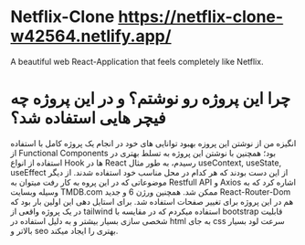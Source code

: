 # Netflix-Clone https://netflix-clone-w42564.netlify.app/

A beautiful web React-Application that feels completely like Netflix.





# چرا این پروژه رو نوشتم؟ و در این پروژه چه فیچر هایی استفاده شد؟


انگیزه من از نوشتن این پروزه بهبود توانایی های خود در انجام یک پروژه کامل با استفاده از Functional Components بود؛ همچنین با نوشتن این پروژه به تسلط بهتری در استفاده از انواع Hook ها در React رسیدم، به طور مثال useContext,  useState, useEffect از این دست بودند که هر کدام در محل مناسب خود استفاده شدند.
از دیگر موضوعاتی که در این پروه به کار رفت میتوان به Restfull API و Axios اشاره کرد که به وسیله وبسایت TMDB.com ممکن شد.
همچنین ورژن 6 و جدید React-Router-Dom هم در این پروژه برای تغییر صفحات استفاده شد.
برای استایل دهی این اولین بار بود که در یک پروژه واقعی از tailwind استفاده میکردم که در مقایسه با bootstrap قابلیت شخصی سازی بسیار بیشتر و به دلیل استفاده در html به جای css سرعت لود بسیار بالاتر و seo بهتری را ایجاد میکند.



